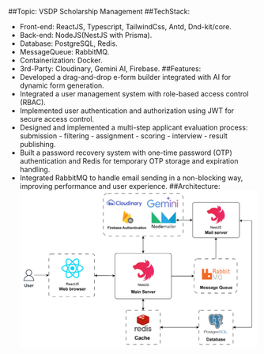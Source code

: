 ##Topic: VSDP Scholarship Management
##TechStack:
  - Front-end: ReactJS, Typescript, TailwindCss, Antd, Dnd-kit/core.
  - Back-end: NodeJS(NestJS with Prisma).
  - Database: PostgreSQL, Redis.
  - MessageQueue: RabbitMQ.
  - Containerization: Docker.
  - 3rd-Party: Cloudinary, Gemini AI, Firebase.
##Features: 
  - Developed a drag-and-drop e-form builder integrated with AI for dynamic form generation.
  - Integrated a user management system with role-based access control (RBAC).
  - Implemented user authentication and authorization using JWT for secure access control.
  - Designed and implemented a multi-step applicant evaluation process: submission - filtering - assignment - scoring - interview - result publishing.
  - Built a password recovery system with one-time password (OTP) authentication and Redis for temporary OTP storage and expiration handling.
  - Integrated RabbitMQ to handle email sending in a non-blocking way, improving performance and user experience.
##Architecture:
![Architecture](architecture.jpg)
